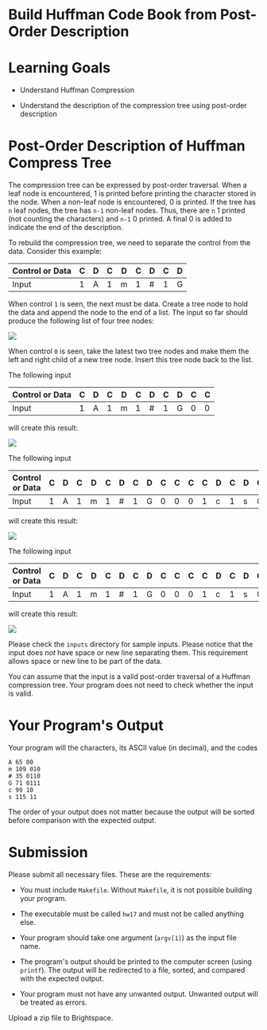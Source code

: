 # Build Huffman Code Book from Post-Order Description

Learning Goals
==============

* Understand Huffman Compression

* Understand the description of the compression tree using post-order description

Post-Order Description of Huffman Compress Tree
===============================================

The compression tree can be expressed by post-order traversal.  When a
leaf node is encountered, 1 is printed before printing the character
stored in the node. When a non-leaf node is encountered, 0 is printed.
If the tree has `n` leaf nodes, the tree has `n-1` non-leaf nodes.
Thus, there are `n` 1 printed (not counting the characters) and `n-1`
0 printed.  A final 0 is added to indicate the end of the description.

To rebuild the compression tree, we need to separate the control
from the data. Consider this example:



Control or Data | C | D | C | D | C | D | C | D  
----------------|---|---|---|---|---|---|---|---
Input           | 1 | A | 1 | m | 1 | # | 1 | G

When control `1` is seen, the next must be data. Create a tree node to
hold the data and append the node to the end of a list.  The input so
far should produce the following list of four tree nodes:

![](huffman01.png)

When control `0` is seen, take the latest two tree nodes and make them the left and right child of a new tree
node. Insert this tree node back to the list.

The following input 

Control or Data | C | D | C | D | C | D | C | D | C | C 
----------------|---|---|---|---|---|---|---|---|---|---
Input           | 1 | A | 1 | m | 1 | # | 1 | G | 0 | 0

will create this result:

![](huffman02.png)

The following input 

Control or Data | C | D | C | D | C | D | C | D | C | C | C | C | D | C | D | C
----------------|---|---|---|---|---|---|---|---|---|---|---|---|---|---|---|---
Input           | 1 | A | 1 | m | 1 | # | 1 | G | 0 | 0 | 0 | 1 | c | 1 | s | 0

will create this result:

![](huffman03.png)

The following input 

Control or Data | C | D | C | D | C | D | C | D | C | C | C | C | D | C | D | C | C |
----------------|---|---|---|---|---|---|---|---|---|---|---|---|---|---|---|---|---|
Input           | 1 | A | 1 | m | 1 | # | 1 | G | 0 | 0 | 0 | 1 | c | 1 | s | 0 | 0 |

will create this result:

![](huffman04.png)

Please check the `inputs` directory for sample inputs.  Please notice
that the input does *not* have space or new line separating them. This
requirement allows space or new line to be part of the data.

You can assume that the input is a valid post-order traversal of a
Huffman compression tree.  Your program does not need to check whether
the input is valid.

Your Program's Output
=====================

Your program will the characters, its ASCII value (in decimal), and the codes 

```
A 65 00
m 109 010
# 35 0110
G 71 0111
c 99 10
s 115 11
```

The order of your output does not matter because the output will be sorted before comparison with
the expected output.

Submission
==========

Please submit all necessary files. These are the requirements:

* You must include `Makefile`. Without `Makefile`, it is not possible building your program.

* The executable must be called `hw17` and must not be called anything else.

* Your program should take one argument (`argv[1]`) as the input file name.

* The program's output should be printed to the computer screen (using
  `printf`). The output will be redirected to a file, sorted, and
  compared with the expected output.

* Your program must not have any unwanted output. Unwanted output will
  be treated as errors.

Upload a zip file to Brightspace.

